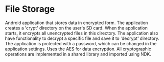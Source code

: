 # File Storage #
Android application that stores data in encrypted form. The application creates a 'crypt' directory on the user's SD card. When the application starts, it encrypts all unencrypted files in this directory. The application also have functionality to decrypt a specific file and save it to 'decrypt' directory.
The application is protected with a password, which can be changed in the application settings. Uses the AES for data encryption. All cryptographic operations are implemented in a shared library and imported using NDK.
